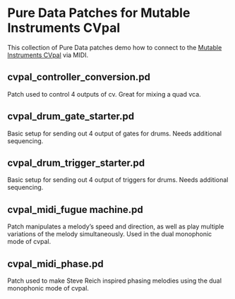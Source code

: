 # Pure Data Patches for Mutable Instruments CVpal

This collection of Pure Data patches demo how to connect to the [Mutable Instruments CVpal](https://mutable-instruments.net/archive/cvpal/manual/) via MIDI.

## cvpal_controller_conversion.pd
Patch used to control 4 outputs of cv. Great for mixing a quad vca.

## cvpal_drum_gate_starter.pd
Basic setup for sending out 4 output of gates for drums. Needs additional sequencing.

## cvpal_drum_trigger_starter.pd
Basic setup for sending out 4 output of triggers for drums. Needs additional sequencing.

## cvpal_midi_fugue machine.pd
Patch manipulates a melody’s speed and direction, as well as play multiple variations of the melody simultaneously. Used in the dual monophonic mode of cvpal.

## cvpal_midi_phase.pd
Patch used to make Steve Reich inspired phasing melodies using the dual monophonic mode of cvpal.
